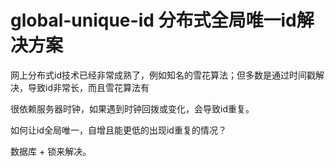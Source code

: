 # global-unique-id 分布式全局唯一id解决方案
网上分布式id技术已经非常成熟了，例如知名的雪花算法；但多数是通过时间戳解决，导致id非常长，而且雪花算法有

很依赖服务器时钟，如果遇到时钟回拨或变化，会导致id重复。

如何让id全局唯一，自增且能更低的出现id重复的情况？

数据库 + 锁来解决。
